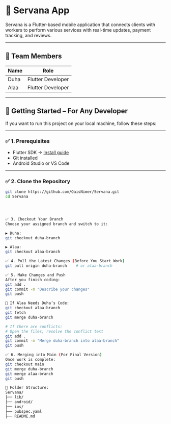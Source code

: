 # 🚀 Servana App

Servana is a Flutter-based mobile application that connects clients with workers to perform various services with real-time updates, payment tracking, and reviews.

---

## 👥 Team Members

| Name | Role              |
|------|-------------------|
| Duha | Flutter Developer |
| Alaa | Flutter Developer |

---

## 🔧 Getting Started – For Any Developer

If you want to run this project on your local machine, follow these steps:

---

### ✅ 1. Prerequisites

- Flutter SDK → [Install guide](https://docs.flutter.dev/get-started/install)
- Git installed
- Android Studio or VS Code

---

### ✅ 2. Clone the Repository

```bash
git clone https://github.com/QaisNimer/Servana.git
cd Servana




✅ 3. Checkout Your Branch
Choose your assigned branch and switch to it:

▶ Duha:
git checkout duha-branch

▶ Alaa:
git checkout alaa-branch

✅ 4. Pull the Latest Changes (Before You Start Work)
git pull origin duha-branch    # or alaa-branch

✅ 5. Make Changes and Push
After you finish coding:
git add .
git commit -m "Describe your changes"
git push

🔁 If Alaa Needs Duha’s Code:
git checkout alaa-branch
git fetch
git merge duha-branch

# If there are conflicts:
# Open the files, resolve the conflict text
git add .
git commit -m "Merge duha-branch into alaa-branch"
git push

✅ 6. Merging into Main (For Final Version)
Once work is complete:
git checkout main
git merge duha-branch
git merge alaa-branch
git push

📁 Folder Structure:
Servana/
├── lib/
├── android/
├── ios/
├── pubspec.yaml
├── README.md


